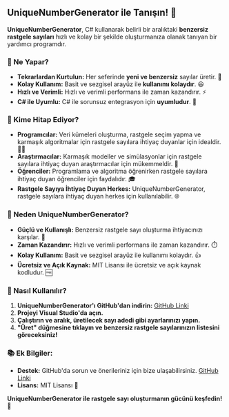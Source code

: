 ## UniqueNumberGenerator ile Tanışın! 🎉

**UniqueNumberGenerator**, C# kullanarak belirli bir aralıktaki **benzersiz rastgele sayıları** hızlı ve kolay bir şekilde oluşturmanıza olanak tanıyan bir yardımcı programdır. 

### 🎯 Ne Yapar?

* **Tekrarlardan Kurtulun:** Her seferinde **yeni ve benzersiz** sayılar üretir. 🔄
* **Kolay Kullanım:** Basit ve sezgisel arayüz ile **kullanımı kolaydır**. 😃
* **Hızlı ve Verimli:** Hızlı ve verimli performans ile zaman kazandırır. ⚡️
* **C# ile Uyumlu:** C# ile sorunsuz entegrasyon için **uyumludur**. 🤖

### 👥 Kime Hitap Ediyor?

* **Programcılar:** Veri kümeleri oluşturma, rastgele seçim yapma ve karmaşık algoritmalar için rastgele sayılara ihtiyaç duyanlar için idealdir. 👨‍💻
* **Araştırmacılar:** Karmaşık modeller ve simülasyonlar için rastgele sayılara ihtiyaç duyan araştırmacılar için mükemmeldir. 🔬
* **Öğrenciler:** Programlama ve algoritma öğrenirken rastgele sayılara ihtiyaç duyan öğrenciler için faydalıdır. 🎓
* **Rastgele Sayıya İhtiyaç Duyan Herkes:** UniqueNumberGenerator, rastgele sayılara ihtiyaç duyan herkes için kullanılabilir. 🌐

### 🌟 Neden UniqueNumberGenerator?

* **Güçlü ve Kullanışlı:** Benzersiz rastgele sayı oluşturma ihtiyacınızı karşılar. 💪
* **Zaman Kazandırır:** Hızlı ve verimli performans ile zaman kazandırır. ⏱️
* **Kolay Kullanım:** Basit ve sezgisel arayüz ile kullanımı kolaydır. 👍
* **Ücretsiz ve Açık Kaynak:** MIT Lisansı ile ücretsiz ve açık kaynak kodludur. 🆓

### 🚀 Nasıl Kullanılır?

1. **UniqueNumberGenerator'ı GitHub'dan indirin:** [GitHub Linki](https://github.com/fastuptime/Unique_Number_Generator_C_Sharp)
2. **Projeyi Visual Studio'da açın.**
3. **Çalıştırın ve aralık, üretilecek sayı adedi gibi ayarlarınızı yapın.**
4. **"Üret" düğmesine tıklayın ve benzersiz rastgele sayılarınızın listesini göreceksiniz!**

### 📚 Ek Bilgiler:

* **Destek:** GitHub'da sorun ve önerileriniz için bize ulaşabilirsiniz. [GitHub Linki](https://github.com/fastuptime/Unique_Number_Generator_C_Sharp)
* **Lisans:** MIT Lisansı 📜

**UniqueNumberGenerator ile rastgele sayı oluşturmanın gücünü keşfedin!** 🌟
